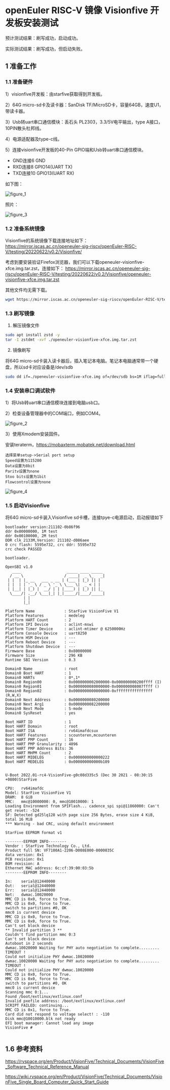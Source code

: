 # openEuler RISC-V 镜像 Visionfive 开发板安装测试 

预计测试结果：刷写成功，启动成功。

实际测试结果：刷写成功，但启动失败。

## 1 准备工作

### 1.1 准备硬件

1）visionfive开发板：由starfive获取得到开发板。

2）64G micro-sd卡及读卡器：SanDisk TF/MicroSD卡，容量64GB，速度U1，带读卡器。

3）Usb转uart串口通信模块：丢石头 PL2303，3.3/5V电平输出，type A接口，10PIN散头杜邦线。

4）电源适配器及type-c线。

5）连接visionfive开发板的40-Pin GPIO端和Usb转uart串口通信模块。

- GND连接6 GND
- RXD连接8 GPIO14(UART TX)
- TXD连接10 GPIO13(UART RX)

如下图：

![figure_1](./images/figure_1.jpg)

照片：

![figure_3](./images/figure_3.jpg)

### 1.2 准备系统镜像

Visionfive的系统镜像下载连接地址如下： https://mirror.iscas.ac.cn/openeuler-sig-riscv/openEuler-RISC-V/testing/20220622/v0.2/Visionfive/

考虑到要安装验证Firefox浏览器，我们可以下载openeuler-visionfive-xfce.img.tar.zst，连接如下： https://mirror.iscas.ac.cn/openeuler-sig-riscv/openEuler-RISC-V/testing/20220622/v0.2/Visionfive/openeuler-visionfive-xfce.img.tar.zst

其他文件均无需下载。

```bash
wget https://mirror.iscas.ac.cn/openeuler-sig-riscv/openEuler-RISC-V/testing/20220622/v0.2/Visionfive/openeuler-visionfive-xfce.img.tar.zst
```

### 1.3 刷写镜像

1. 解压镜像文件

```bash
sudo apt install zstd -y
tar -I zstdmt -xvf ./openeuler-visionfive-xfce.img.tar.zst
```

2. 镜像刷写

将64G micro-sd卡装入读卡器后，插入笔记本电脑。笔记本电脑通常带一个硬盘，所以sd卡对应设备是/dev/sdb

```bash
sudo dd if=./openeuler-visionfive-xfce.img of=/dev/sdb bs=1M iflag=fullblock oflag=direct conv=fsync status=progress
```

### 1.4 安装串口调试软件

1）将Usb转uart串口通信模块连接到电脑usb口。

2）检查设备管理器中的COM端口，例如COM4。

![figure_2](./images/figure_2.png)

3）使用Xmodem安装固件。

安装teraterm，https://mobaxterm.mobatek.net/download.html

    选择菜单setup->Serial port setup
    Speed设置为115200
    Data设置为8bit
    Paritv设置为none
    Stoo bits设置为1bit
    Flowcontrol设置为none

![figure_4](./images/figure_4.png)

### 1.5 启动Visionfive

将64G micro-sd卡装入Visionfive sd卡槽，连接tpye-c电源启动，启动报错如下

```
bootloader version:211102-0b86f96
ddr 0x00000000, 1M test
ddr 0x00100000, 2M test
DDR clk 2133M,Version: 211102-d086aee                                                                                    0 crc flash: 5595e732, crc ddr: 5595e732
crc check PASSED

bootloader.

OpenSBI v1.0
   ____                    _____ ____ _____
  / __ \                  / ____|  _ \_   _|
 | |  | |_ __   ___ _ __ | (___ | |_) || |
 | |  | | '_ \ / _ \ '_ \ \___ \|  _ < | |
 | |__| | |_) |  __/ | | |____) | |_) || |_
  \____/| .__/ \___|_| |_|_____/|____/_____|
        | |
        |_|

Platform Name             : StarFive VisionFive V1
Platform Features         : medeleg
Platform HART Count       : 2
Platform IPI Device       : aclint-mswi
Platform Timer Device     : aclint-mtimer @ 6250000Hz
Platform Console Device   : uart8250
Platform HSM Device       : ---
Platform Reboot Device    : ---
Platform Shutdown Device  : ---
Firmware Base             : 0x80000000
Firmware Size             : 296 KB
Runtime SBI Version       : 0.3

Domain0 Name              : root
Domain0 Boot HART         : 1
Domain0 HARTs             : 0*,1*
Domain0 Region00          : 0x0000000002000000-0x000000000200ffff (I)
Domain0 Region01          : 0x0000000080000000-0x000000008007ffff ()
Domain0 Region02          : 0x0000000000000000-0xffffffffffffffff (R,W,X)
Domain0 Next Address      : 0x0000000080200000
Domain0 Next Arg1         : 0x0000000082200000
Domain0 Next Mode         : S-mode
Domain0 SysReset          : yes

Boot HART ID              : 1
Boot HART Domain          : root
Boot HART ISA             : rv64imafdcsux
Boot HART Features        : scounteren,mcounteren
Boot HART PMP Count       : 16
Boot HART PMP Granularity : 4096
Boot HART PMP Address Bits: 36
Boot HART MHPM Count      : 2
Boot HART MIDELEG         : 0x0000000000000222
Boot HART MEDELEG         : 0x000000000000b109


U-Boot 2022.01-rc4-VisionFive-g0c08d335c5 (Dec 30 2021 - 08:30:15 +0800)StarFive

CPU:   rv64imafdc
Model: StarFive VisionFive V1
DRAM:  8 GiB
MMC:   mmc@10000000: 0, mmc@10010000: 1
Loading Environment from SPIFlash... cadence_spi spi@11860000: Can't get reset: -524
SF: Detected gd25lq128 with page size 256 Bytes, erase size 4 KiB, total 16 MiB
*** Warning - bad CRC, using default environment

StarFive EEPROM format v1

--------EEPROM INFO--------
Vendor : StarFive Technology Co., Ltd.
Product full SN: VF7100A1-2206-D008E000-0000035C
data version: 0x1
PCB revision: 0x1
BOM revision: A
Ethernet MAC address: 6c:cf:39:00:03:5b
--------EEPROM INFO--------

In:    serial@12440000
Out:   serial@12440000
Err:   serial@12440000
Net:   dwmac.10020000
MMC CD is 0x0, force to True.
MMC CD is 0x0, force to True.
switch to partitions #0, OK
mmc0 is current device
MMC CD is 0x0, force to True.
MMC CD is 0x0, force to True.
Can't set block device
** Invalid partition 3 **
Couldn't find partition mmc 0:3
Can't set block device
Autoboot in 2 seconds
dwmac.10020000 Waiting for PHY auto negotiation to complete......... TIMEOUT !
Could not initialize PHY dwmac.10020000
dwmac.10020000 Waiting for PHY auto negotiation to complete......... TIMEOUT !
Could not initialize PHY dwmac.10020000
MMC CD is 0x0, force to True.
MMC CD is 0x0, force to True.
switch to partitions #0, OK
mmc0 is current device
Scanning mmc 0:1...
Found /boot/extlinux/extlinux.conf
Invalid pxefile address: /boot/extlinux/extlinux.conf
SCRIPT FAILED: continuing...
MMC CD is 0x1, force to True.
Card did not respond to voltage select! : -110
Disk mmc@10010000.blk not ready
EFI boot manager: Cannot load any image
VisionFive #


```


## 1.6 参考资料

<https://rvspace.org/en/Product/VisionFive/Technical_Documents/VisionFive_Software_Technical_Reference_Manual>

<https://wiki.rvspace.org/en/Product/VisionFive/Technical_Documents/VisionFive_Single_Board_Computer_Quick_Start_Guide>
